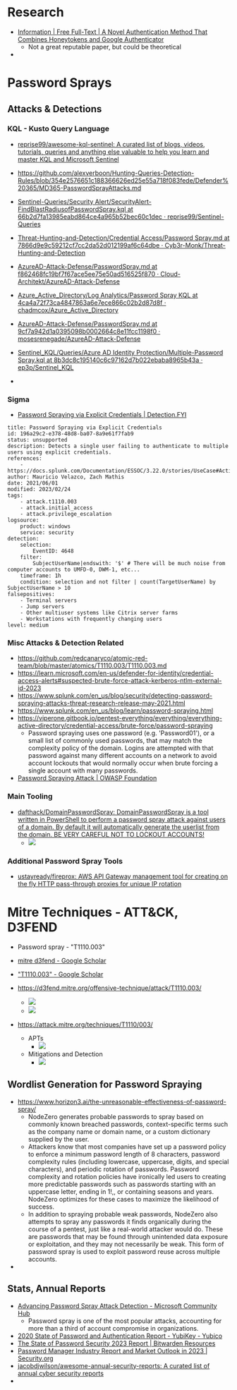 # Research
- [Information | Free Full-Text | A Novel Authentication Method That Combines Honeytokens and Google Authenticator](https://www.mdpi.com/2078-2489/14/7/386) 
	- Not a great reputable paper, but could be theoretical
- 
# Password Sprays
## Attacks & Detections
### KQL - Kusto Query Language
- [reprise99/awesome-kql-sentinel: A curated list of blogs, videos, tutorials, queries and anything else valuable to help you learn and master KQL and Microsoft Sentinel](https://github.com/reprise99/awesome-kql-sentinel) 

- https://github.com/alexverboon/Hunting-Queries-Detection-Rules/blob/354e2576651c188366626ed25e55a718f083fede/Defender%20365/MD365-PasswordSprayAttacks.md 
- [Sentinel-Queries/Security Alert/SecurityAlert-FindBlastRadiusofPasswordSpray.kql at 66b2d7fa13985eabd864ce4a965b52bec60c1dec · reprise99/Sentinel-Queries](https://github.com/reprise99/Sentinel-Queries/blob/66b2d7fa13985eabd864ce4a965b52bec60c1dec/Security%20Alert/SecurityAlert-FindBlastRadiusofPasswordSpray.kql) 
- [Threat-Hunting-and-Detection/Credential Access/Password Spray.md at 7866d9e9c59212cf7cc2da52d012199af6c64dbe · Cyb3r-Monk/Threat-Hunting-and-Detection](https://github.com/Cyb3r-Monk/Threat-Hunting-and-Detection/blob/7866d9e9c59212cf7cc2da52d012199af6c64dbe/Credential%20Access/Password%20Spray.md?plain=1) 
- [AzureAD-Attack-Defense/PasswordSpray.md at f862468fc19bf7f67ace5ee75e50ad516525f870 · Cloud-Architekt/AzureAD-Attack-Defense](https://github.com/Cloud-Architekt/AzureAD-Attack-Defense/blob/f862468fc19bf7f67ace5ee75e50ad516525f870/PasswordSpray.md?plain=1) 
- [Azure_Active_Directory/Log Analytics/Password Spray KQL at 4ca4a72f73ca4847863a6e7ece866c02b2d87d8f · chadmcox/Azure_Active_Directory](https://github.com/chadmcox/Azure_Active_Directory/blob/4ca4a72f73ca4847863a6e7ece866c02b2d87d8f/Log%20Analytics/Password%20Spray%20KQL) 
- [AzureAD-Attack-Defense/PasswordSpray.md at 9cf7a942d1a0395098b0002664c8e11fcc1198f0 · mosesrenegade/AzureAD-Attack-Defense](https://github.com/mosesrenegade/AzureAD-Attack-Defense/blob/9cf7a942d1a0395098b0002664c8e11fcc1198f0/PasswordSpray.md?plain=1#L50) 
- [Sentinel_KQL/Queries/Azure AD Identity Protection/Multiple-Password Spray.kql at 8b3dc8c195140c6c97162d7b022ebaba8965b43a · ep3p/Sentinel_KQL](https://github.com/ep3p/Sentinel_KQL/blob/8b3dc8c195140c6c97162d7b022ebaba8965b43a/Queries/Azure%20AD%20Identity%20Protection/Multiple-Password%20Spray.kql#L6) 
- 
### Sigma
- [Password Spraying via Explicit Credentials | Detection.FYI](https://detection.fyi/sigmahq/sigma/unsupported/windows/win_security_susp_failed_logons_explicit_credentials/) 
```
title: Password Spraying via Explicit Credentials
id: 196a29c2-e378-48d8-ba07-8a9e61f7fab9
status: unsupported
description: Detects a single user failing to authenticate to multiple users using explicit credentials.
references:
    - https://docs.splunk.com/Documentation/ESSOC/3.22.0/stories/UseCase#Active_directory_password_spraying
author: Mauricio Velazco, Zach Mathis
date: 2021/06/01
modified: 2023/02/24
tags:
    - attack.t1110.003
    - attack.initial_access
    - attack.privilege_escalation
logsource:
    product: windows
    service: security
detection:
    selection:
        EventID: 4648
    filter:
        SubjectUserName|endswith: '$' # There will be much noise from computer accounts to UMFD-0, DWM-1, etc...
    timeframe: 1h
    condition: selection and not filter | count(TargetUserName) by SubjectUserName > 10
falsepositives:
    - Terminal servers
    - Jump servers
    - Other multiuser systems like Citrix server farms
    - Workstations with frequently changing users
level: medium

```
### Misc Attacks & Detection Related
- https://github.com/redcanaryco/atomic-red-team/blob/master/atomics/T1110.003/T1110.003.md 
- https://learn.microsoft.com/en-us/defender-for-identity/credential-access-alerts#suspected-brute-force-attack-kerberos-ntlm-external-id-2023 
- https://www.splunk.com/en_us/blog/security/detecting-password-spraying-attacks-threat-research-release-may-2021.html 
- https://www.splunk.com/en_us/blog/learn/password-spraying.html 
- https://viperone.gitbook.io/pentest-everything/everything/everything-active-directory/credential-access/brute-force/password-spraying
	- Password spraying uses one password (e.g. 'Password01'), or a small list of commonly used passwords, that may match the complexity policy of the domain. Logins are attempted with that password against many different accounts on a network to avoid account lockouts that would normally occur when brute forcing a single account with many passwords.
- [Password Spraying Attack | OWASP Foundation](https://owasp.org/www-community/attacks/Password_Spraying_Attack)
### Main Tooling
- [dafthack/DomainPasswordSpray: DomainPasswordSpray is a tool written in PowerShell to perform a password spray attack against users of a domain. By default it will automatically generate the userlist from the domain. BE VERY CAREFUL NOT TO LOCKOUT ACCOUNTS!](https://github.com/dafthack/DomainPasswordSpray)
	- ![](IMG-20231120090525171.png)
### Additional Password Spray Tools
- [ustayready/fireprox: AWS API Gateway management tool for creating on the fly HTTP pass-through proxies for unique IP rotation](https://github.com/ustayready/fireprox) 
# Mitre Techniques - ATT&CK, D3FEND
- Password spray - "T1110.003"
- [mitre d3fend - Google Scholar](https://scholar.google.com/scholar?hl=en&as_sdt=0%2C15&as_ylo=2019&q=mitre+d3fend&btnG=) 
- ["T1110.003" - Google Scholar](https://scholar.google.com/scholar?start=0&q=%22T1110.003%22&hl=en&as_sdt=0,15&as_ylo=2019) 

- https://d3fend.mitre.org/offensive-technique/attack/T1110.003/ 
	- ![](IMG-20231120083026709.png)
	- ![](IMG-20231120083717297.png)
- https://attack.mitre.org/techniques/T1110/003/
	- APTs
		- ![](IMG-20231120083956763.png)
	- Mitigations and Detection
		- ![](IMG-20231120084013746.png)

## Wordlist Generation for Password Spraying
- https://www.horizon3.ai/the-unreasonable-effectiveness-of-password-spray/
	- NodeZero generates probable passwords to spray based on commonly known breached passwords, context-specific terms such as the company name or domain name, or a custom dictionary supplied by the user.
	- Attackers know that most companies have set up a password policy to enforce a minimum password length of 8 characters, password complexity rules (including lowercase, uppercase, digits, and special characters), and periodic rotation of passwords. Password complexity and rotation policies have ironically led users to creating more predictable passwords such as passwords starting with an uppercase letter, ending in 1!,, or containing seasons and years. NodeZero optimizes for these cases to maximize the likelihood of success.
	- In addition to spraying probable weak passwords, NodeZero also attempts to spray any passwords it finds organically during the course of a pentest, just like a real-world attacker would do. These are passwords that may be found through unintended data exposure or exploitation, and they may not necessarily be weak. This form of password spray is used to exploit password reuse across multiple accounts.
- 

## Stats, Annual Reports
- [Advancing Password Spray Attack Detection - Microsoft Community Hub](https://techcommunity.microsoft.com/t5/microsoft-entra-azure-ad-blog/advancing-password-spray-attack-detection/ba-p/1276936) 
	- Password spray is one of the most popular attacks, accounting for more than a third of account compromise in organizations.
- [2020 State of Password and Authentication Report - YubiKey - Yubico](https://www.yubico.com/blog/yubico-releases-2020-state-of-password-and-authentication-security-behaviors-report/)
- [The State of Password Security 2023 Report | Bitwarden Resources](https://bitwarden.com/resources/the-state-of-password-security/)
- [Password Manager Industry Report and Market Outlook in 2023 | Security.org](https://www.security.org/digital-safety/password-manager-annual-report/) 
- [jacobdjwilson/awesome-annual-security-reports: A curated list of annual cyber security reports](https://github.com/jacobdjwilson/awesome-annual-security-reports) 
- 